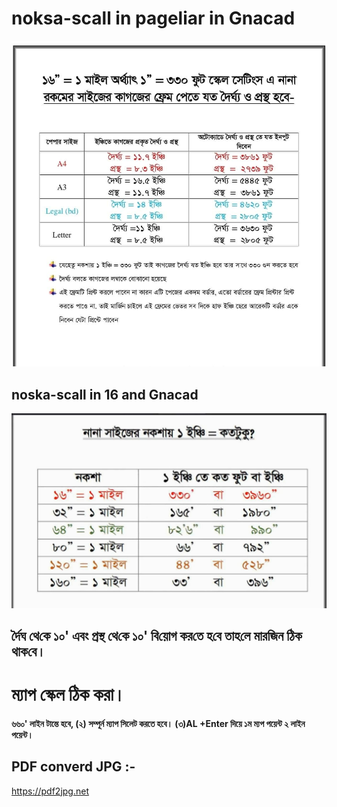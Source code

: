 # noksa-scall in pageliar in Gnacad

<img src="rejaul1.jpeg" width="600"/>

## noska-scall in 16 and Gnacad
<img src="rejaul2.jpeg" width="600"/>

## র্দৈঘ থে‌কে ১০' এবং প্রস্থ থে‌কে ১০' বি‌য়োগ কর‌তে হ‌বে তাহ‌লে মার‌জিন ঠিক থাক‌বে।

# ম্যাপ স্কেল ঠিক করা।

#### ৬৬০' লাইন টান্তে হবে, (২) সম্পূর্ন ম্যাপ সিলেট করতে হবে। (৩)AL +Enter দিয়ে ১ম ম্যপ পয়েন্ট ২ লাইন পয়েন্ট।

## PDF converd JPG :-

https://pdf2jpg.net

